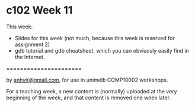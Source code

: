  c102  Week 11
=======
This week:
   * Slides for this week (not much, because this week is reserved for assignment 2) 
   * gdb tutorial and gdb cheatsheet, which you can obviuosly easily find in the Internet. 


======================

by anhvir@gmail.com, for use in unimelb COMP10002 workshops.

For a teaching week, a new content is (normally) uploaded at the very beginning of the week, and that content is removed one week later.

